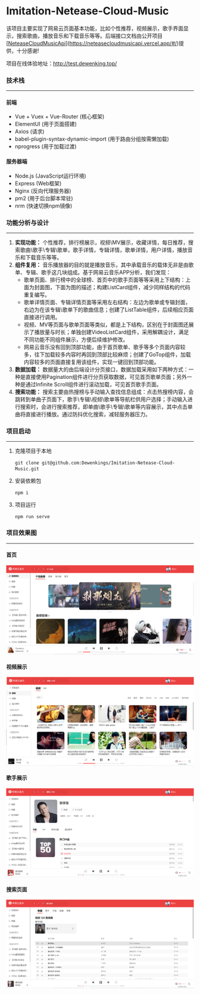 # Imitation-Netease-Cloud-Music

该项目主要实现了网易云页面基本功能，比如个性推荐，视频展示，歌手界面显示，搜索歌曲，播放音乐和下载音乐等等。后端接口文档由公开项目[[NeteaseCloudMusicApi](https://neteasecloudmusicapi.js.org/#/?id=neteasecloudmusicapi)](https://neteasecloudmusicapi.vercel.app/#/)提供，十分感谢!

项目在线体验地址：http://test.dewenking.top/

### 技术栈

----

#### 前端

* Vue + Vuex + Vue-Router (核心框架)
* ElementUI (用于页面搭建)
* Axios (请求)
* babel-plugin-syntax-dynamic-import (用于路由分组按需懒加载)
* nprogress (用于加载过渡)

#### 服务器端

* Node.js (JavaScript运行环境)
* Express (Web框架)
* Nginx (反向代理服务器)
* pm2 (用于后台脚本常驻)
* nrm (快速切换npm镜像)

### 功能分析与设计

---

1.  **实现功能：** 个性推荐，排行榜展示，视频\MV展示，收藏详情，每日推荐，搜索歌曲\歌手\专辑\歌单，歌手详情，专辑详情，歌单详情，用户详情，播放音乐和下载音乐等等。
2.  **组件复用：**  音乐播放器的目的就是播放音乐，其中承载音乐的载体无非是由歌单、专辑、歌手这几块组成。基于网易云音乐APP分析，我们发现：
      * 歌单页面、排行榜中的全球榜、首页中的歌手页面等等采用上下结构：上面为封面图，下面为图的描述；构建ListCard组件，减少同样结构的代码重复编写。
      * 歌单详情页面、专辑详情页面等采用左右结构：左边为歌单或专辑封面，右边为在该专辑\歌单下的歌曲信息；创建了ListTable组件，后续相应页面直接进行调用。
      * 视频、MV等页面与歌单页面等类似，都是上下结构，区别在于封面图还展示了播放量与时长；单独创建VideoListCard组件，采用解耦设计，满足不同功能不同组件展示，方便后续维护修改。
      * 网易云音乐没有回到顶部功能，由于首页歌单、歌手等多个页面内容较多，往下加载较多内容时再回到顶部比较麻烦；创建了GoTop组件，加载内容较多的页面直接复用该组件，实现一键回到顶部功能。
3.  **数据加载：** 数据量大的由后端设计分页接口，数据加载采用如下两种方式：一种是直接使用Pagination组件进行分页获取数据，可见首页歌单页面；另外一种是通过Infinite Scroll组件进行滚动加载，可见首页歌手页面。
4.  **搜索功能：** 搜索主要由热搜榜与手动输入查找信息组成：点击热搜榜内容，会跳转到单曲子页面下，歌手\专辑\视频\歌单等导航栏供用户选择；手动输入进行搜索时，会进行搜索推荐，即单曲\歌手\专辑\歌单等内容展示，其中点击单曲将直接进行播放。通过防抖优化搜索，减轻服务器压力。

### 项目启动

---

1. 克隆项目于本地

   ```
   git clone git@github.com:Dewenkings/Imitation-Netease-Cloud-Music.git
   ```

2. 安装依赖包

   ```
   npm i
   ```

3. 项目运行 

   ```
   npm run serve
   ```

### 项目效果图

---

#### 首页

<img src=".\src\assets\img\MusicPageShow\discover-recommend.PNG" alt="discover-recommend" style="zoom:50%;" />

#### 视频展示

<img src=".\src\assets\img\MusicPageShow\video-video.PNG" alt="video-video" style="zoom:50%;" />

#### 歌手展示

<img src=".\src\assets\img\MusicPageShow\singer.PNG" alt="singer" style="zoom:50%;" />

#### 搜索页面

<img src=".\src\assets\img\MusicPageShow\search.PNG" alt="search" style="zoom:50%;" />
